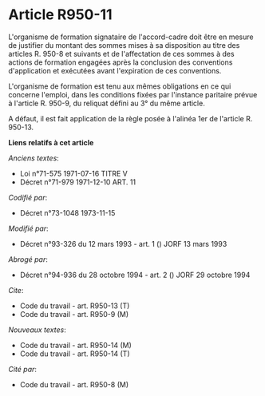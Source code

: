 # Article R950-11

L'organisme de formation signataire de l'accord-cadre doit être en mesure de justifier du montant des sommes mises à sa
disposition au titre des articles R. 950-8 et suivants et de l'affectation de ces sommes à des actions de formation engagées
après la conclusion des conventions d'application et exécutées avant l'expiration de ces conventions.

L'organisme de formation est tenu aux mêmes obligations en ce qui concerne l'emploi, dans les conditions fixées par
l'instance paritaire prévue à l'article R. 950-9, du reliquat défini au 3° du même article.

A défaut, il est fait application de la règle posée à l'alinéa 1er de l'article R. 950-13.

**Liens relatifs à cet article**

_Anciens textes_:

  - Loi n°71-575 1971-07-16 TITRE V
  - Décret n°71-979 1971-12-10 ART. 11

_Codifié par_:

  - Décret n°73-1048 1973-11-15

_Modifié par_:

  - Décret n°93-326 du 12 mars 1993 - art. 1 () JORF 13 mars 1993

_Abrogé par_:

  - Décret n°94-936 du 28 octobre 1994 - art. 2 () JORF 29 octobre 1994

_Cite_:

  - Code du travail - art. R950-13 (T)
  - Code du travail - art. R950-9 (M)

_Nouveaux textes_:

  - Code du travail - art. R950-14 (M)
  - Code du travail - art. R950-14 (T)

_Cité par_:

  - Code du travail - art. R950-8 (M)
